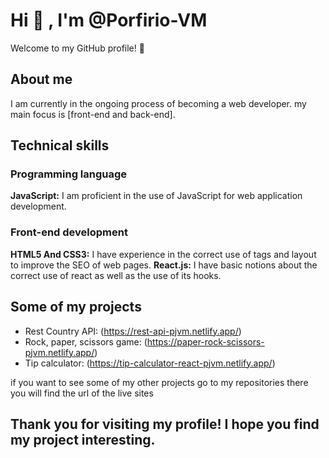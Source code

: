 # Hi 👋 , I'm @Porfirio-VM
Welcome to my GitHub profile! 🤖

## About me
I am currently in the ongoing process of becoming a web developer. my main focus is [front-end and back-end].

## Technical skills
### Programming language
**JavaScript:** I am proficient in the use of JavaScript for web application development.
### Front-end development
**HTML5 And CSS3:** I have experience in the correct use of tags and layout to improve the SEO of web pages.
**React.js:** I have basic notions about the correct use of react as well as the use of its hooks.

## Some of my projects
- Rest Country API: (https://rest-api-pjvm.netlify.app/)
- Rock, paper, scissors game: (https://paper-rock-scissors-pjvm.netlify.app/)
- Tip calculator: (https://tip-calculator-react-pjvm.netlify.app/)

if you want to see some of my other projects go to my repositories there you will find the url of the live sites

## Thank you for visiting my profile! I hope you find my project interesting.
